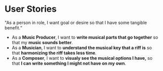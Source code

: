 # User Stories
"As a person in role, I want goal or desire so that I have some tangible benefit.“
- As a **Music Producer**, I want to **write musical parts that go together** so that my **music sounds better**.
- As a **Musician**, I want to **understand the musical key that a riff is** so that **harmonizing the riff takes less time**.
- As a **Composer**, I want to **visualy see the musical options I have,** so that **I can write something I might not have on my own**.

